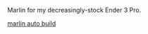 Marlin for my decreasingly-stock Ender 3 Pro.

[marlin auto build](https://github.com/marketplace/actions/marlin_auto_build)
